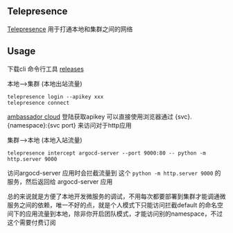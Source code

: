 ## Telepresence


[Telepresence](https://github.com/telepresenceio/telepresence)
用于打通本地和集群之间的网络


## Usage

下载cli 命令行工具
[releases](https://github.com/telepresenceio/telepresence/releases)

本地——>集群 (本地出站流量)
```
telepresence login --apikey xxx
telepresence connect
```
[ambassador cloud](https://app.getambassador.io/cloud) 登陆获取apikey
可以直接使用浏览器通过 {svc}.{namespace}:{svc port} 来访问对于http应用


集群——>本地 (本地入站流量)
```
telepresence intercept argocd-server --port 9000:80 -- python -m http.server 9000
```
访问argocd-server 应用时会拦截流量到 这个 ```python -m http.server 9000``` 的服务，然后返回给 argocd-server 应用




总的来说就是方便了本地开发微服务的调试，不用每次都要部署到集群才能调通微服务之间的依赖，唯一不好的点，就是个人模式下只能访问拦截default 的命名空间下的应用流量到本地，除非你开启团队模式，才能访问别的namespace，不过这个需要付费订阅